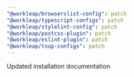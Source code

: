 ```yaml
---
"@workleap/browserslist-config": patch
"@workleap/typescript-configs": patch
"@workleap/stylelint-config": patch
"@workleap/postcss-plugin": patch
"@workleap/eslint-plugin": patch
"@workleap/tsup-configs": patch
---
```


Updated installation documentation
